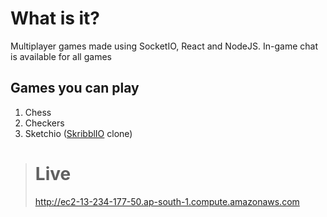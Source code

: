 # What is it?

Multiplayer games made using SocketIO, React and NodeJS. In-game chat is available for all games

## Games you can play

1. Chess
2. Checkers
3. Sketchio ([SkribblIO](https://skribbl.io/) clone)

> # Live
>
> http://ec2-13-234-177-50.ap-south-1.compute.amazonaws.com
